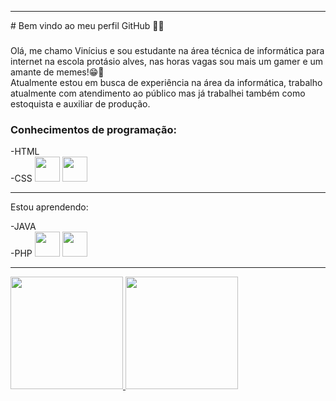<img scr="https://thumbs.dreamstime.com/z/html-code-20580932.jpg" width="1000" heigth="200" />
<hr>
# Bem vindo ao meu perfil GitHub 👋👋

###
Olá, me chamo  Vinícius  e sou estudante na área técnica  de informática para internet na escola protásio alves, nas horas vagas sou mais um gamer e um amante de memes!😁👾<br>
Atualmente estou em busca de  experiência na área da informática, trabalho atualmente com atendimento ao público mas já trabalhei também como estoquista e auxiliar de produção.

### Conhecimentos de programação:

-HTML<br>
-CSS
<img src="https://cdn.jsdelivr.net/gh/devicons/devicon/icons/html5/html5-plain.svg" width="40" height="40" />  <img src="https://cdn.jsdelivr.net/gh/devicons/devicon/icons/css3/css3-original.svg" width="40" height="40"/>
<hr>
Estou aprendendo:

-JAVA<br>
-PHP
<img src="https://cdn.jsdelivr.net/gh/devicons/devicon/icons/adonisjs/adonisjs-original.svg" width="40" height="40" />
<img src="https://cdn.jsdelivr.net/gh/devicons/devicon/icons/adonisjs/adonisjs-original.svg" width="40" height="40" />
<hr>
<div>
<a href="https://github.com/vinicius-coraldi">
<img height="180em" src="https://github-readme-stats.vercel.app/api/top-langs/?username=vinicius-coraldi&layout=compact&langs_count=7&theme=dracula"/>
<img height="180em" src="https://github-readme-stats.vercel.app/api?username=vinicius-coraldi&show_icons=true&theme=dracula&include_all_commits=true&count_private=true"/>
</div>
<br>

<br>
<br>
<br>
